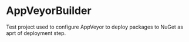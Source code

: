 # AppVeyorBuilder

Test project used to configure AppVeyor to deploy packages to NuGet as aprt of deployment step.